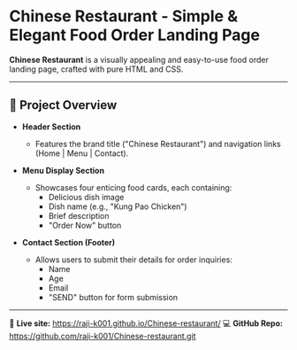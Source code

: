 # Chinese Restaurant - Simple & Elegant Food Order Landing Page

**Chinese Restaurant** is a visually appealing and easy-to-use food order landing page, crafted with pure HTML and CSS.

---

## 🌟 Project Overview

- **Header Section**
  - Features the brand title ("Chinese Restaurant") and navigation links (Home | Menu | Contact).

- **Menu Display Section**
  - Showcases four enticing food cards, each containing:
    - Delicious dish image
    - Dish name (e.g., "Kung Pao Chicken")
    - Brief description
    - "Order Now" button

- **Contact Section (Footer)**
  - Allows users to submit their details for order inquiries:
    - Name
    - Age
    - Email
    - "SEND" button for form submission

---

🔗 **Live site:** https://raji-k001.github.io/Chinese-restaurant/
💻 **GitHub Repo:** https://github.com/raji-k001/Chinese-restaurant.git
